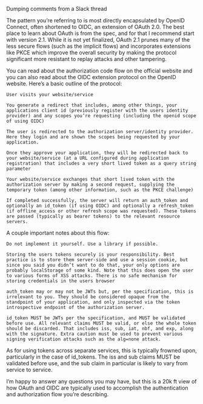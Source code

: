 Dumping comments from a Slack thread

The pattern you’re referring to is most directly encapsulated by OpenID Connect, often shortened to OIDC, an extension of OAuth 2.0. The best place to learn about OAuth is from the spec, and for that I recommend start with version 2.1. While it is not yet finalized, OAuth 2.1 prunes many of the less secure flows (such as the implicit flows) and incorporates extensions like PKCE which improve the overall security by making the protocol significant more resistant to replay attacks and other tampering.

You can read about the authorization code flow on the official website and you can also read about the OIDC extension protocol on the OpenID website. Here’s a basic outline of the protocol:

    User visits your website/service

    You generate a redirect that includes, among other things, your applications client id (previously register with the users identity provider) and any scopes you’re requesting (including the openid scope of using OIDC)

    The user is redirected to the authorization server/identity provider. Here they login and are shown the scopes being requested by your application.

    Once they approve your application, they will be redirected back to your website/service (at a URL configured during application registration) that includes a very short lived token as a query string parameter

    Your website/service exchanges that short lived token with the authorization server by making a second request, supplying the temporary token (among other information, such as the PKCE challenge)

    If completed successfully, the server will return an auth_token and optionally an id_token (if using OIDC) and optionally a refresh_token (if offline_access or other refresh scope was requested). These tokens are passed (typically as bearer tokens) to the relevant resource servers.

A couple important notes about this flow:

    Do not implement it yourself. Use a library if possible.

    Storing the users tokens securely is your responsibility. Best practice is to store them server-side and use a session cookie, but since you said you didn’t want to do that, your only options are probably localStorage of some kind. Note that this does open the user to various forms of XSS attacks. There is no safe mechanism for storing credentials in the users browser

    auth_token may or may not be JWTs but, per the specification, this is irrelevant to you. They should be considered opaque from the standpoint of your application, and only inspected via the token introspective endpoint of the authorization server.

    id_token MUST be JWTs per the specification, and MUST be validated before use. All relevant claims MUST be valid, or else the whole token should be discarded. That includes iss, sub, iat, nbf, and exp, along with the signature. Extra caution must be used to prevent various signing verification attacks such as the alg=none attack.

As for using tokens across separate services, this is typically frowned upon, particularly in the case of id_tokens. The iss and sub claims MUST be validated before use, and the sub claim in particular is likely to vary from service to service.

I’m happy to answer any questions you may have, but this is a 20k ft view of how OAuth and OIDC are typically used to accomplish the authentication and authorization flow you’re describing.
